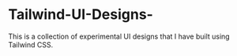# Tailwind-UI-Designs-
This is a collection of experimental UI designs that I have built using Tailwind CSS.
